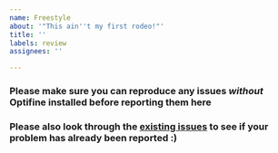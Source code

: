 ```yaml
---
name: Freestyle
about: '"This ain''t my first rodeo!"'
title: ''
labels: review
assignees: ''

---
```


### Please make sure you can reproduce any issues _without_ Optifine installed before reporting them here

### Please also look through the [existing issues](https://github.com/TerraForged/TerraForged/issues) to see if your problem has already been reported :)
